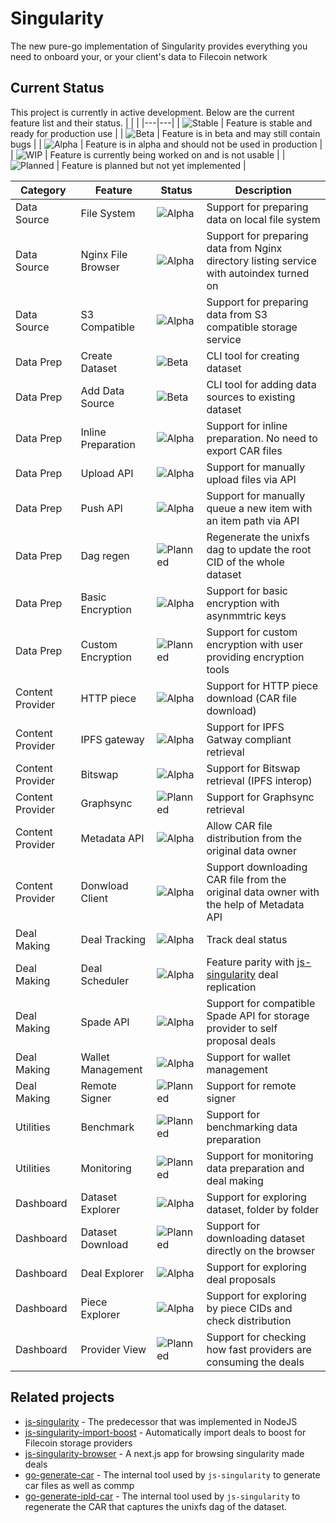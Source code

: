 # Singularity
The new pure-go implementation of Singularity provides everything you need to onboard your, or your client's data to Filecoin network

## Current Status
This project is currently in active development. Below are the current feature list and their status.
|   |   |
|---|---|
| ![Stable](https://img.shields.io/badge/-Stable-brightgreen) | Feature is stable and ready for production use |
| ![Beta](https://img.shields.io/badge/-Beta-blue) | Feature is in beta and may still contain bugs |
| ![Alpha](https://img.shields.io/badge/-Alpha-orange) | Feature is in alpha and should not be used in production |
| ![WIP](https://img.shields.io/badge/-WIP-yellow) | Feature is currently being worked on and is not usable |
| ![Planned](https://img.shields.io/badge/-Planned-lightgrey) | Feature is planned but not yet implemented |

| Category | Feature | Status                                                      | Description |
| --- | --- |-------------------------------------------------------------| --- |
| Data Source | File System | ![Alpha](https://img.shields.io/badge/-Alpha-orange)        | Support for preparing data on local file system |
| Data Source | Nginx File Browser | ![Alpha](https://img.shields.io/badge/-Alpha-orange)                                                            | Support for preparing data from Nginx directory listing service with autoindex turned on |
| Data Source | S3 Compatible | ![Alpha](https://img.shields.io/badge/-Alpha-orange)            | Support for preparing data from S3 compatible storage service |
| Data Prep | Create Dataset | ![Beta](https://img.shields.io/badge/-Beta-blue)            | CLI tool for creating dataset |
| Data Prep | Add Data Source | ![Beta](https://img.shields.io/badge/-Beta-blue)            | CLI tool for adding data sources to existing dataset |
| Data Prep | Inline Preparation | ![Alpha](https://img.shields.io/badge/-Alpha-orange)        | Support for inline preparation. No need to export CAR files |
| Data Prep | Upload API | ![Alpha](https://img.shields.io/badge/-Alpha-orange)            | Support for manually upload files via API |
| Data Prep | Push API | ![Alpha](https://img.shields.io/badge/-Alpha-orange)            | Support for manually queue a new item with an item path via API |
| Data Prep | Dag regen | ![Planned](https://img.shields.io/badge/-Planned-lightgrey) | Regenerate the unixfs dag to update the root CID of the whole dataset |
| Data Prep | Basic Encryption | ![Alpha](https://img.shields.io/badge/-Alpha-orange) | Support for basic encryption with asynmmtric keys |
| Data Prep | Custom Encryption | ![Planned](https://img.shields.io/badge/-Planned-lightgrey) | Support for custom encryption with user providing encryption tools |
| Content Provider | HTTP piece | ![Alpha](https://img.shields.io/badge/-Alpha-orange)            | Support for HTTP piece download (CAR file download) |
| Content Provider | IPFS gateway | ![Alpha](https://img.shields.io/badge/-Alpha-orange) | Support for IPFS Gatway compliant retrieval |
| Content Provider | Bitswap | ![Alpha](https://img.shields.io/badge/-Alpha-orange) | Support for Bitswap retrieval (IPFS interop) |
| Content Provider | Graphsync | ![Planned](https://img.shields.io/badge/-Planned-lightgrey) | Support for Graphsync retrieval |
| Content Provider | Metadata API | ![Alpha](https://img.shields.io/badge/-Alpha-orange) | Allow CAR file distribution from the original data owner |
| Content Provider | Donwload Client | ![Alpha](https://img.shields.io/badge/-Alpha-orange) | Support downloading CAR file from the original data owner with the help of Metadata API |
| Deal Making | Deal Tracking | ![Alpha](https://img.shields.io/badge/-Alpha-orange) | Track deal status |
| Deal Making | Deal Scheduler | ![Alpha](https://img.shields.io/badge/-Alpha-orange) | Feature parity with [js-singularity](https://github.com/tech-greedy/singularity/tree/main#deal-replication) deal replication |
| Deal Making | Spade API | ![Alpha](https://img.shields.io/badge/-Alpha-orange) | Support for compatible Spade API for storage provider to self proposal deals |
| Deal Making | Wallet Management | ![Alpha](https://img.shields.io/badge/-Alpha-orange) | Support for wallet management |
| Deal Making | Remote Signer | ![Planned](https://img.shields.io/badge/-Planned-lightgrey) | Support for remote signer |
| Utilities | Benchmark | ![Planned](https://img.shields.io/badge/-Planned-lightgrey) | Support for benchmarking data preparation |
| Utilities | Monitoring | ![Planned](https://img.shields.io/badge/-Planned-lightgrey) | Support for monitoring data preparation and deal making |
| Dashboard | Dataset Explorer | ![Alpha](https://img.shields.io/badge/-Alpha-orange) | Support for exploring dataset, folder by folder |
| Dashboard | Dataset Download | ![Planned](https://img.shields.io/badge/-Planned-lightgrey) | Support for downloading dataset directly on the browser |
| Dashboard | Deal Explorer | ![Alpha](https://img.shields.io/badge/-Alpha-orange) | Support for exploring deal proposals |
| Dashboard | Piece Explorer | ![Alpha](https://img.shields.io/badge/-Alpha-orange) | Support for exploring by piece CIDs and check distribution |
| Dashboard | Provider View | ![Planned](https://img.shields.io/badge/-Planned-lightgrey) | Support for checking how fast providers are consuming the deals |


## Related projects
- [js-singularity](https://github.com/tech-greedy/singularity) -
The predecessor that was implemented in NodeJS
- [js-singularity-import-boost](https://github.com/tech-greedy/singularity-import) -
Automatically import deals to boost for Filecoin storage providers
- [js-singularity-browser](https://github.com/tech-greedy/singularity-browser) -
A next.js app for browsing singularity made deals
- [go-generate-car](https://github.com/tech-greedy/generate-car) -
The internal tool used by `js-singularity` to generate car files as well as commp
- [go-generate-ipld-car](https://github.com/tech-greedy/generate-car#generate-ipld-car) -
The internal tool used by `js-singularity` to regenerate the CAR that captures the unixfs dag of the dataset.

